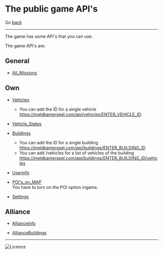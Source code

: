 # The public game API's

 Go [back](https://piet2001.github.io/MKS_SCRIPT_TOOLS)

----

The game has some API's that you can use.  

The game API's are:

## General

- [All_Missions](https://meldkamerspel.com/einsaetze.json)

## Own

- [Vehicles](https://meldkamerspel.com/api/vehicles)  
  - You can add the ID for a single vehicle <https://meldkamerspel.com/api/vehicles/ENTER_VEHICLE_ID>

- [Vehicle_States](https://meldkamerspel.com/api/vehicle_states)

- [Buildings](https://meldkamerspel.com/api/buildings)  
  - You can add the ID for a single building <https://meldkamerspel.com/api/buildings/ENTER_BUILDING_ID>  
  - You can add /vehicles for a list of vehicles of the building <https://meldkamerspel.com/api/buildings/ENTER_BUILDING_ID/vehicles>

- [Userinfo](https://meldkamerspel.com/api/credits)

- [POI's_on_MAP](https://www.meldkamerspel.com/mission_positions)  
You have to turn on the POI option ingame.

- [Settings](https://www.meldkamerspel.com/api/settings)  

## Alliance

- [Allianceinfo](https://meldkamerspel.com/api/allianceinfo)

- [AllianceBuildings](https://www.meldkamerspel.com/api/alliance_buildings)

----

![Licence](https://i.creativecommons.org/l/by-nc/4.0/88x31.png)
